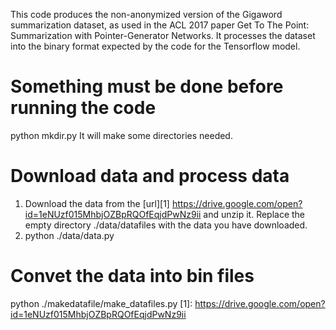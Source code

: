 This code produces the non-anonymized version of the Gigaword summarization dataset, as used in the ACL 2017 paper Get To The Point: Summarization with Pointer-Generator Networks. It processes the dataset into the binary format expected by the code for the Tensorflow model.
# Something must be done before running the code
  python mkdir.py
It will make some directories needed.
# Download data and process data
1. Download the data from the [url][1] https://drive.google.com/open?id=1eNUzf015MhbjOZBpRQOfEqjdPwNz9ii and unzip it. Replace the empty directory ./data/datafiles with the data you have downloaded.
2. python ./data/data.py
# Convet the data into bin files
python ./makedatafile/make_datafiles.py
[1]:  https://drive.google.com/open?id=1eNUzf015MhbjOZBpRQOfEqjdPwNz9ii
